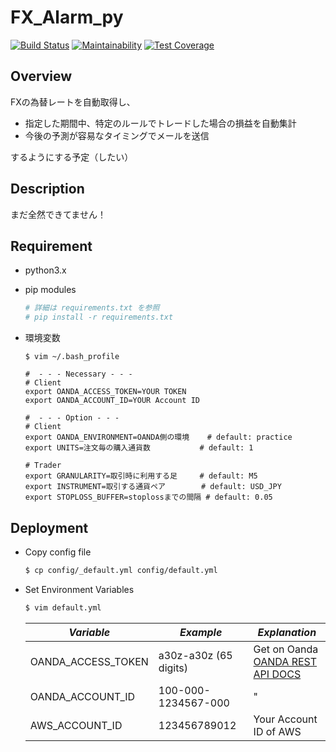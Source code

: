 # FX_Alarm_py

[![Build Status](https://travis-ci.com/siruku6/fx_alarm_py.svg?branch=master)](https://travis-ci.com/siruku6/fx_alarm_py)
[![Maintainability](https://api.codeclimate.com/v1/badges/67acc571f4fe4e7f7959/maintainability)](https://codeclimate.com/github/siruku6/fx_alarm_py/maintainability)
[![Test Coverage](https://api.codeclimate.com/v1/badges/67acc571f4fe4e7f7959/test_coverage)](https://codeclimate.com/github/siruku6/fx_alarm_py/test_coverage)

## Overview
FXの為替レートを自動取得し、
- 指定した期間中、特定のルールでトレードした場合の損益を自動集計
- 今後の予測が容易なタイミングでメールを送信

するようにする予定（したい）

## Description
まだ全然できてません！

## Requirement
- python3.x
- pip modules
    ```bash
    # 詳細は requirements.txt を参照
    # pip install -r requirements.txt
    ```

- 環境変数
    ```
    $ vim ~/.bash_profile

    #  - - - Necessary - - -
    # Client
    export OANDA_ACCESS_TOKEN=YOUR TOKEN
    export OANDA_ACCOUNT_ID=YOUR Account ID

    #  - - - Option - - -
    # Client
    export OANDA_ENVIRONMENT=OANDA側の環境    # default: practice
    export UNITS=注文毎の購入通貨数           # default: 1

    # Trader
    export GRANULARITY=取引時に利用する足     # default: M5
    export INSTRUMENT=取引する通貨ペア        # default: USD_JPY
    export STOPLOSS_BUFFER=stoplossまでの間隔 # default: 0.05
    ```

## Deployment

- Copy config file
    ```bash
    $ cp config/_default.yml config/default.yml
    ```
- Set Environment Variables
    ```bash
    $ vim default.yml
    ```

    |*Variable*|*Example*|*Explanation*|
    |----------|---------|-------------|
    |OANDA_ACCESS_TOKEN|a30z-a30z (65 digits)|Get on Oanda<br>[OANDA REST API DOCS](https://developer.oanda.com/docs/jp/)|
    |OANDA_ACCOUNT_ID  |100-000-1234567-000  |"|
    |AWS_ACCOUNT_ID    |123456789012         |Your Account ID of AWS|
